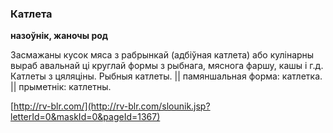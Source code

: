 ### Катлета
**назоўнік, жаночы род**

Засмажаны кусок мяса з рабрынкай (адбіўная катлета) або кулінарны выраб авальнай ці круглай формы з рыбнага, мяснога фаршу, кашы і г.д. Катлеты з цяляціны. Рыбныя катлеты. || памяншальная форма: катлетка. || прыметнік: катлетны.

<a rel="author">[http://rv-blr.com/](http://rv-blr.com/slounik.jsp?letterId=0&maskId=0&pageId=1367)</a>
